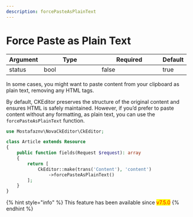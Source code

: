 ```yaml
---
description: forcePasteAsPlainText
---
```


# Force Paste as Plain Text

<table><thead><tr><th>Argument</th><th width="141">Type</th><th width="149" data-type="checkbox">Required</th><th>Default</th></tr></thead><tbody><tr><td>status</td><td>bool</td><td>false</td><td>true</td></tr></tbody></table>

In some cases, you might want to paste content from your clipboard as plain text, removing any HTML tags.

By default, CKEditor preserves the structure of the original content and ensures HTML is safely maintained. However, if you’d prefer to paste content without any formatting, as plain text, you can use the `forcePasteAsPlainText` function.



```php
use Mostafaznv\NovaCkEditor\CkEditor;

class Article extends Resource
{
    public function fields(Request $request): array
    {
        return [
            CkEditor::make(trans('Content'), 'content')
                ->forcePasteAsPlainText()
        ];
    }
}
```

{% hint style="info" %}
This feature has been available since <mark style="color:red;">v7.5.0</mark>
{% endhint %}



